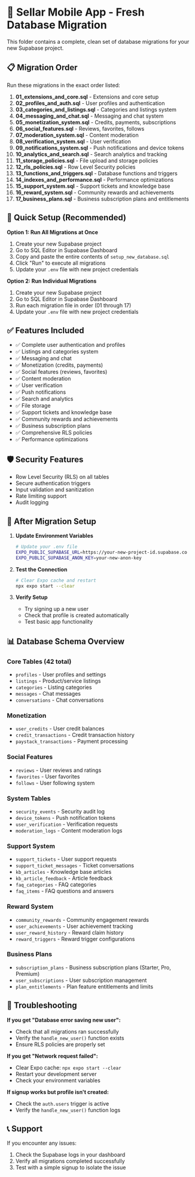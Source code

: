 # 🚀 Sellar Mobile App - Fresh Database Migration

This folder contains a complete, clean set of database migrations for your new Supabase project.

## 📋 Migration Order

Run these migrations in the exact order listed:

1. **01_extensions_and_core.sql** - Extensions and core setup
2. **02_profiles_and_auth.sql** - User profiles and authentication
3. **03_categories_and_listings.sql** - Categories and listings system
4. **04_messaging_and_chat.sql** - Messaging and chat system
5. **05_monetization_system.sql** - Credits, payments, subscriptions
6. **06_social_features.sql** - Reviews, favorites, follows
7. **07_moderation_system.sql** - Content moderation
8. **08_verification_system.sql** - User verification
9. **09_notifications_system.sql** - Push notifications and device tokens
10. **10_analytics_and_search.sql** - Search analytics and tracking
11. **11_storage_policies.sql** - File upload and storage policies
12. **12_rls_policies.sql** - Row Level Security policies
13. **13_functions_and_triggers.sql** - Database functions and triggers
14. **14_indexes_and_performance.sql** - Performance optimizations
15. **15_support_system.sql** - Support tickets and knowledge base
16. **16_reward_system.sql** - Community rewards and achievements
17. **17_business_plans.sql** - Business subscription plans and entitlements

## 🚀 Quick Setup (Recommended)

**Option 1: Run All Migrations at Once**
1. Create your new Supabase project
2. Go to SQL Editor in Supabase Dashboard
3. Copy and paste the entire contents of `setup_new_database.sql`
4. Click "Run" to execute all migrations
5. Update your `.env` file with new project credentials

**Option 2: Run Individual Migrations**
1. Create your new Supabase project
2. Go to SQL Editor in Supabase Dashboard
3. Run each migration file in order (01 through 17)
4. Update your `.env` file with new project credentials

## ✅ Features Included

- ✅ Complete user authentication and profiles
- ✅ Listings and categories system
- ✅ Messaging and chat
- ✅ Monetization (credits, payments)
- ✅ Social features (reviews, favorites)
- ✅ Content moderation
- ✅ User verification
- ✅ Push notifications
- ✅ Search and analytics
- ✅ File storage
- ✅ Support tickets and knowledge base
- ✅ Community rewards and achievements
- ✅ Business subscription plans
- ✅ Comprehensive RLS policies
- ✅ Performance optimizations

## 🛡️ Security Features

- Row Level Security (RLS) on all tables
- Secure authentication triggers
- Input validation and sanitization
- Rate limiting support
- Audit logging

## 🔧 After Migration Setup

1. **Update Environment Variables**
   ```bash
   # Update your .env file
   EXPO_PUBLIC_SUPABASE_URL=https://your-new-project-id.supabase.co
   EXPO_PUBLIC_SUPABASE_ANON_KEY=your-new-anon-key
   ```

2. **Test the Connection**
   ```bash
   # Clear Expo cache and restart
   npx expo start --clear
   ```

3. **Verify Setup**
   - Try signing up a new user
   - Check that profile is created automatically
   - Test basic app functionality

## 📊 Database Schema Overview

### Core Tables (42 total)
- `profiles` - User profiles and settings
- `listings` - Product/service listings  
- `categories` - Listing categories
- `messages` - Chat messages
- `conversations` - Chat conversations

### Monetization
- `user_credits` - User credit balances
- `credit_transactions` - Credit transaction history
- `paystack_transactions` - Payment processing

### Social Features
- `reviews` - User reviews and ratings
- `favorites` - User favorites
- `follows` - User following system

### System Tables
- `security_events` - Security audit log
- `device_tokens` - Push notification tokens
- `user_verification` - Verification requests
- `moderation_logs` - Content moderation logs

### Support System
- `support_tickets` - User support requests
- `support_ticket_messages` - Ticket conversations
- `kb_articles` - Knowledge base articles
- `kb_article_feedback` - Article feedback
- `faq_categories` - FAQ categories
- `faq_items` - FAQ questions and answers

### Reward System
- `community_rewards` - Community engagement rewards
- `user_achievements` - User achievement tracking
- `user_reward_history` - Reward claim history
- `reward_triggers` - Reward trigger configurations

### Business Plans
- `subscription_plans` - Business subscription plans (Starter, Pro, Premium)
- `user_subscriptions` - User subscription management
- `plan_entitlements` - Plan feature entitlements and limits

## 🐛 Troubleshooting

**If you get "Database error saving new user":**
- Check that all migrations ran successfully
- Verify the `handle_new_user()` function exists
- Ensure RLS policies are properly set

**If you get "Network request failed":**
- Clear Expo cache: `npx expo start --clear`
- Restart your development server
- Check your environment variables

**If signup works but profile isn't created:**
- Check the `auth.users` trigger is active
- Verify the `handle_new_user()` function logs

## 📞 Support

If you encounter any issues:
1. Check the Supabase logs in your dashboard
2. Verify all migrations completed successfully
3. Test with a simple signup to isolate the issue
